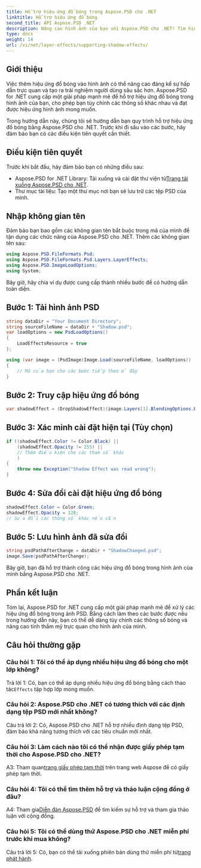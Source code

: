 ```yaml
---
title: Hỗ trợ hiệu ứng đổ bóng trong Aspose.PSD cho .NET
linktitle: Hỗ trợ hiệu ứng đổ bóng
second_title: API Aspose.PSD .NET
description: Nâng cao hình ảnh của bạn với Aspose.PSD cho .NET! Tìm hiểu cách hỗ trợ hiệu ứng đổ bóng từng bước. Tải xuống ngay bây giờ để có trải nghiệm trực quan tuyệt đẹp.
type: docs
weight: 14
url: /vi/net/layer-effects/supporting-shadow-effects/
---
```

## Giới thiệu

Việc thêm hiệu ứng đổ bóng vào hình ảnh có thể nâng cao đáng kể sự hấp dẫn trực quan và tạo ra trải nghiệm người dùng sâu sắc hơn. Aspose.PSD for .NET cung cấp một giải pháp mạnh mẽ để hỗ trợ hiệu ứng đổ bóng trong hình ảnh của bạn, cho phép bạn tùy chỉnh các thông số khác nhau và đạt được hiệu ứng hình ảnh mong muốn.

Trong hướng dẫn này, chúng tôi sẽ hướng dẫn bạn quy trình hỗ trợ hiệu ứng đổ bóng bằng Aspose.PSD cho .NET. Trước khi đi sâu vào các bước, hãy đảm bảo bạn có các điều kiện tiên quyết cần thiết.

## Điều kiện tiên quyết

Trước khi bắt đầu, hãy đảm bảo bạn có những điều sau:

-  Aspose.PSD for .NET Library: Tải xuống và cài đặt thư viện từ[Trang tải xuống Aspose.PSD cho .NET](https://releases.aspose.com/psd/net/).
- Thư mục tài liệu: Tạo một thư mục nơi bạn sẽ lưu trữ các tệp PSD của mình.

## Nhập không gian tên

Đảm bảo bạn bao gồm các không gian tên bắt buộc trong mã của mình để tận dụng các chức năng của Aspose.PSD cho .NET. Thêm các không gian tên sau:

```csharp
using Aspose.PSD.FileFormats.Psd;
using Aspose.PSD.FileFormats.Psd.Layers.LayerEffects;
using Aspose.PSD.ImageLoadOptions;
using System;
```

Bây giờ, hãy chia ví dụ được cung cấp thành nhiều bước để có hướng dẫn toàn diện.

## Bước 1: Tải hình ảnh PSD

```csharp
string dataDir = "Your Document Directory";
string sourceFileName = dataDir + "Shadow.psd";
var loadOptions = new PsdLoadOptions()
{
    LoadEffectsResource = true
};

using (var image = (PsdImage)Image.Load(sourceFileName, loadOptions))
{
    // Mã của bạn cho các bước tiếp theo ở đây
}
```

## Bước 2: Truy cập hiệu ứng đổ bóng

```csharp
var shadowEffect = (DropShadowEffect)(image.Layers[1].BlendingOptions.Effects[0]);
```

## Bước 3: Xác minh cài đặt hiện tại (Tùy chọn)

```csharp
if ((shadowEffect.Color != Color.Black) ||
    (shadowEffect.Opacity != 255) ||
    // Thêm điều kiện cho các tham số khác
    )
{
    throw new Exception("Shadow Effect was read wrong");
}
```

## Bước 4: Sửa đổi cài đặt hiệu ứng đổ bóng

```csharp
shadowEffect.Color = Color.Green;
shadowEffect.Opacity = 128;
// Sửa đổi các thông số khác nếu cần
```

## Bước 5: Lưu hình ảnh đã sửa đổi

```csharp
string psdPathAfterChange = dataDir + "ShadowChanged.psd";
image.Save(psdPathAfterChange);
```

Bây giờ, bạn đã hỗ trợ thành công các hiệu ứng đổ bóng trong hình ảnh của mình bằng Aspose.PSD cho .NET.

## Phần kết luận

Tóm lại, Aspose.PSD for .NET cung cấp một giải pháp mạnh mẽ để xử lý các hiệu ứng đổ bóng trong ảnh PSD. Bằng cách làm theo các bước được nêu trong hướng dẫn này, bạn có thể dễ dàng tùy chỉnh các thông số bóng và nâng cao tính thẩm mỹ trực quan cho hình ảnh của mình.

## Câu hỏi thường gặp

### Câu hỏi 1: Tôi có thể áp dụng nhiều hiệu ứng đổ bóng cho một lớp không?

 Trả lời 1: Có, bạn có thể áp dụng nhiều hiệu ứng đổ bóng bằng cách thao tác`Effects` tập hợp lớp mong muốn.

### Câu hỏi 2: Aspose.PSD cho .NET có tương thích với các định dạng tệp PSD mới nhất không?

Câu trả lời 2: Có, Aspose.PSD cho .NET hỗ trợ nhiều định dạng tệp PSD, đảm bảo khả năng tương thích với các tiêu chuẩn mới nhất.

### Câu hỏi 3: Làm cách nào tôi có thể nhận được giấy phép tạm thời cho Aspose.PSD cho .NET?

 A3: Tham quan[trang giấy phép tạm thời](https://purchase.aspose.com/temporary-license/) trên trang web Aspose để có giấy phép tạm thời.

### Câu hỏi 4: Tôi có thể tìm thêm hỗ trợ và thảo luận cộng đồng ở đâu?

 A4: Tham gia[Diễn đàn Aspose.PSD](https://forum.aspose.com/c/psd/34) để tìm kiếm sự hỗ trợ và tham gia thảo luận với cộng đồng.

### Câu hỏi 5: Tôi có thể dùng thử Aspose.PSD cho .NET miễn phí trước khi mua không?

 Câu trả lời 5: Có, bạn có thể tải xuống phiên bản dùng thử miễn phí từ[trang phát hành](https://releases.aspose.com/).